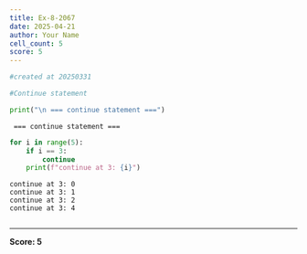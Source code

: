 ```yaml
---
title: Ex-8-2067
date: 2025-04-21
author: Your Name
cell_count: 5
score: 5
---
```


```python
#created at 20250331
```


```python
#Continue statement
```


```python
print("\n === continue statement ===")
```

    
     === continue statement ===



```python
for i in range(5):
    if i == 3:
        continue
    print(f"continue at 3: {i}")
```

    continue at 3: 0
    continue at 3: 1
    continue at 3: 2
    continue at 3: 4



```python

```


---
**Score: 5**